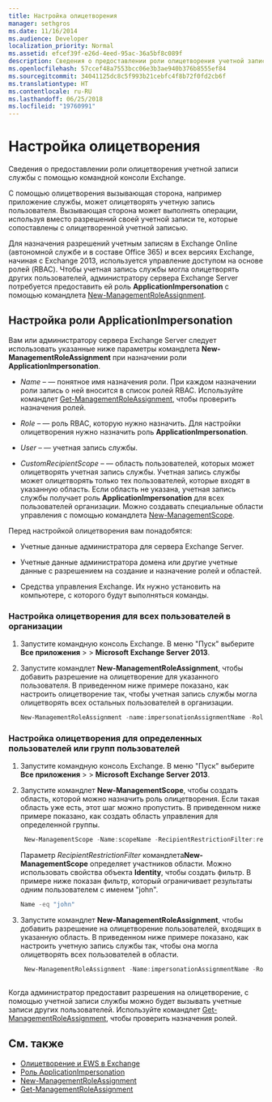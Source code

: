 ```yaml
---
title: Настройка олицетворения
manager: sethgros
ms.date: 11/16/2014
ms.audience: Developer
localization_priority: Normal
ms.assetid: efcef39f-e26d-4eed-95ac-36a5bf8c089f
description: Сведения о предоставлении роли олицетворения учетной записи службы с помощью командной консоли Exchange.
ms.openlocfilehash: 57ccef48a7553bcc06e3b3ae940b376b8555ef84
ms.sourcegitcommit: 34041125dc8c5f993b21cebfc4f8b72f0fd2cb6f
ms.translationtype: HT
ms.contentlocale: ru-RU
ms.lasthandoff: 06/25/2018
ms.locfileid: "19760991"
---
```

# <a name="configure-impersonation"></a>Настройка олицетворения

Сведения о предоставлении роли олицетворения учетной записи службы с помощью командной консоли Exchange. 
  
С помощью олицетворения вызывающая сторона, например приложение службы, может олицетворять учетную запись пользователя. Вызывающая сторона может выполнять операции, используя вместо разрешений своей учетной записи те, которые сопоставлены с олицетворенной учетной записью.
  
Для назначения разрешений учетным записям в Exchange Online (автономной службе и в составе Office 365) и всех версиях Exchange, начиная с Exchange 2013, используется управление доступом на основе ролей (RBAC). Чтобы учетная запись службы могла олицетворять других пользователей, администратору сервера Exchange Server потребуется предоставить ей роль **ApplicationImpersonation** с помощью командлета [New-ManagementRoleAssignment](http://msdn.microsoft.com/library/34d4f2e3-f2c5-49e1-a6a9-1366da65a78c.aspx). 
  
## <a name="configuring-the-applicationimpersonation-role"></a>Настройка роли ApplicationImpersonation

Вам или администратору сервера Exchange Server следует использовать указанные ниже параметры командлета **New-ManagementRoleAssignment** при назначении роли **ApplicationImpersonation**. 
  
-  _Name_ &ndash; — понятное имя назначения роли. При каждом назначении роли запись о ней вносится в список ролей RBAC. Используйте командлет [Get-ManagementRoleAssignment](http://msdn.microsoft.com/library/a3a6ee46-061b-444a-8639-43a416309445.aspx), чтобы проверить назначения ролей. 
    
-  _Role_ &ndash; — роль RBAC, которую нужно назначить. Для настройки олицетворения нужно назначить роль **ApplicationImpersonation**. 
    
-  _User_ &ndash; — учетная запись службы. 
    
-  _CustomRecipientScope_ &ndash; — область пользователей, которых может олицетворять учетная запись службы. Учетная запись службы может олицетворять только тех пользователей, которые входят в указанную область. Если область не указана, учетная запись службы получает роль **ApplicationImpersonation** для всех пользователей организации. Можно создавать специальные области управления с помощью командлета [New-ManagementScope](http://msdn.microsoft.com/library/1ea1f474-69d6-48c0-9beb-bfa4442c5dab.aspx). 
    
Перед настройкой олицетворения вам понадобятся:
  
- Учетные данные администратора для сервера Exchange Server.
    
- Учетные данные администратора домена или другие учетные данные с разрешением на создание и назначение ролей и областей.
    
- Средства управления Exchange. Их нужно установить на компьютере, с которого будут выполняться команды.
    
### <a name="to-configure-impersonation-for-all-users-in-an-organization"></a>Настройка олицетворения для всех пользователей в организации

1. Запустите командную консоль Exchange. В меню "Пуск" выберите **Все приложения** >  > **Microsoft Exchange Server 2013**. 
    
2. Запустите командлет **New-ManagementRoleAssignment**, чтобы добавить разрешение на олицетворение для указанного пользователя. В приведенном ниже примере показано, как настроить олицетворение так, чтобы учетная запись службы могла олицетворять всех остальных пользователей в организации. 
    
   ```powershell
   New-ManagementRoleAssignment -name:impersonationAssignmentName -Role:ApplicationImpersonation -User:serviceAccount 
   ```

### <a name="to-configure-impersonation-for-specific-users-or-groups-of-users"></a>Настройка олицетворения для определенных пользователей или групп пользователей

1. Запустите командную консоль Exchange. В меню "Пуск" выберите **Все приложения** >  > **Microsoft Exchange Server 2013**. 
    
2. Запустите командлет **New-ManagementScope**, чтобы создать область, которой можно назначить роль олицетворения. Если такая область уже есть, этот шаг можно пропустить. В приведенном ниже примере показано, как создать область управления для определенной группы. 
    
   ```powershell
    New-ManagementScope -Name:scopeName -RecipientRestrictionFilter:recipientFilter
   ```

   Параметр _RecipientRestrictionFilter_ командлета**New-ManagementScope** определяет участников области. Можно использовать свойства объекта **Identity**, чтобы создать фильтр. В примере ниже показан фильтр, который ограничивает результаты одним пользователем с именем "john". 
    
   ```powershell
   Name -eq "john"
   ```

3. Запустите командлет **New-ManagementRoleAssignment**, чтобы добавить разрешение на олицетворение пользователей, входящих в указанную область. В приведенном ниже примере показано, как настроить учетную запись службы так, чтобы она могла олицетворять всех пользователей в области. 
    
   ```powershell
    New-ManagementRoleAssignment -Name:impersonationAssignmentName -Role:ApplicationImpersonation -User:serviceAccount -CustomRecipientWriteScope:scopeName
    
   ```


Когда администратор предоставит разрешения на олицетворение, с помощью учетной записи службы можно будет вызывать учетные записи других пользователей. Используйте командлет [Get-ManagementRoleAssignment](http://msdn.microsoft.com/library/a3a6ee46-061b-444a-8639-43a416309445.aspx), чтобы проверить назначения ролей. 
  
## <a name="see-also"></a>См. также

- [Олицетворение и EWS в Exchange](impersonation-and-ews-in-exchange.md)
- [Роль ApplicationImpersonation](http://technet.microsoft.com/ru-RU/library/dd776119%28v=exchg.150%29.aspx)   
- [New-ManagementRoleAssignment](http://msdn.microsoft.com/library/34d4f2e3-f2c5-49e1-a6a9-1366da65a78c.aspx)    
- [Get-ManagementRoleAssignment](http://msdn.microsoft.com/library/a3a6ee46-061b-444a-8639-43a416309445.aspx)
    

